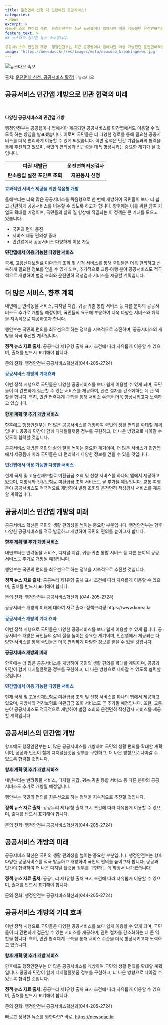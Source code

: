 ```yaml
---
title: 운전면허 신청 더 간편해진 공공서비스!
categories:
- News
excerpt: >
공공서비스의 민간앱 개방  행정안전부는 최근 공공웹이나 앱에서만 이용 가능했던 운전면허적성검사, 탄소중립 실…
feature_text: >
## 뉴스다오 실시간 뉴스 속보입니다.

공공서비스의 민간앱 개방  행정안전부는 최근 공공웹이나 앱에서만 이용 가능했던 운전면허적성검사, 탄소중립 실…
image: 'https://newsdao.kr/res/images/meta/newsdao_breakingnews.jpg'
---
```


![뉴스다오 속보](https://newsdao.kr/res/images/meta/newsdao_breakingnews.jpg)

<p>출처: <a href="https://newsdao.kr/4452" rel="dofollow">운전면허 신청, 공공서비스 확장!</a> | 뉴스다오</p>

<h2>공공서비스 민간앱 개방으로 민관 협력의 미래</h2>
<p data-ke-size="size16">&nbsp;</p>
<p><b>다양한 공공서비스의 민간앱 개방</b></p>
<p>행정안전부는 공공웹이나 앱에서만 제공되던 공공서비스를 민간앱에서도 이용할 수 있도록 하는 방침을 발표했습니다. 이로써 국민들은 더 다양한 경로를 통해 필요한 공공서비스를 더욱 편리하게 이용할 수 있게 되었습니다. 이번 정책은 민간 기업들과의 협력을 통해 추진되고 있으며, 국민의 편의성과 접근성을 대폭 향상시키는 중요한 계기가 될 것입니다.</p>

<table>
   <tbody>
      <tr>
         <td style="text-align: center; height: 17px;"><b>여권 재발급</b></td>
         <td style="text-align: center; height: 17px;"><b>운전면허적성검사</b></td>
      </tr>
      <tr>
         <td style="text-align: center; height: 17px;"><b>탄소중립 실천 포인트 조회</b></td>
         <td style="text-align: center; height: 17px;"><b>자원봉사 신청</b></td>
      </tr>
   </tbody>
</table>

<b><span style="color: #1a5490;">효과적인 서비스 제공을 위한 묶음형 개방</span></b>
<p>올해부터는 더욱 많은 공공서비스를 묶음형으로 한 번에 개방하여 국민들이 보다 더 쉽고 간편하게 공공서비스를 이용할 수 있도록 하고자 합니다. 향후에는 이를 위한 참여 기업도 확대될 예정이며, 국민들의 삶의 질 향상에 직결되는 이 정책은 큰 기대를 모으고 있습니다.</p>

<ul>
   <li>국민의 편익 증진</li>
   <li>서비스 제공 편의성 증대</li>
   <li>민간앱에서 공공서비스 다양하게 이용 가능</li>
</ul>

<b><span style="background-color: #21538527;">민간앱에서 이용 가능한 다양한 서비스</span></b>
<p>국세, 고용산재보험료 미환급금 조회 및 신청 서비스를 통해 국민들은 더욱 편리하고 신속하게 필요한 정보를 얻을 수 있게 되며, 추가적으로 교통·여행 분야 공공서비스도 적극적으로 개방하여 벌점 조회와 운전면허 적성검사 서비스를 제공할 계획입니다.</p>
<h2 data-ke-size="size26">더 많은 서비스, 향후 계획</h2>
<p>내년에는 반려동물 서비스, 디지털 지갑, 귀농·귀촌 통합 서비스 등 다른 분야의 공공서비스도 추가로 개방될 예정이며, 국민들의 요구에 부응하여 더욱 다양한 서비스와 혜택을 지속적으로 제공하고자 합니다.</p>
<p>행안부는 국민의 편의를 최우선으로 하는 정책을 지속적으로 추진하며, 공공서비스의 개방을 적극 추진할 계획입니다.</p>
<p><b>정책 뉴스 자료 출처:</b> 공공누리 제1유형 출처 표시 조건에 따라 자유롭게 이용할 수 있으며, 출처를 반드시 표기해야 합니다.</p>
<p>문의 전화: 행정안전부 공공서비스혁신과(044-205-2724)</p>
<p><b><span style="color: #1a5490;">공공서비스 개방의 기대효과</span></b></p>
<p>이번 정책 시행으로 국민들은 다양한 공공서비스를 보다 쉽게 이용할 수 있게 되며, 국민들이 더 간편하게 접근할 수 있는 서비스를 제공하며, 관련 절차를 간소화하는 데 큰 역할을 합니다. 특히, 민관 협력체계 구축을 통해 서비스 수준을 더욱 향상시키고자 노력하고 있습니다.</p>
<p><b><span style="background-color: #21538527;">향후 계획 및 추가 개방 서비스</span></b></p>
<p>향후에도 행정안전부는 더 많은 공공서비스를 개방하여 국민의 생활 편의를 확대할 계획입니다. 공공과 민간이 함께 디지털플랫폼 정부를 구현하고, 더 나은 방향으로 나아갈 수 있도록 협력할 것입니다.</p>
<p>공공서비스 개방은 국민의 삶의 질을 높이는 중요한 계기이며, 더 많은 서비스가 민간앱에서 제공됨에 따라 국민들은 더 편리하게 다양한 정보를 얻을 수 있을 것입니다.</p>
<p><b><span style="color: #1a5490;">민간앱에서 이용 가능한 다양한 서비스</span></b></p>
<p>현재 국세 및 고용산재보험료 미환급금 조회 및 신청 서비스를 하나의 앱에서 제공하고 있으며, 지방세와 건강보험료 미환급금 조회 서비스도 곧 추가될 예정입니다. 교통·여행 분야 공공서비스도 적극적으로 개방하여 벌점 조회와 운전면허 적성검사 서비스를 제공할 계획입니다.</p>
<h2 data-ke-size="size26">공공서비스 민간앱 개방의 미래</h2>
<p>공공서비스 혁신은 국민의 생활 편의성을 높이는 중요한 부분입니다. 행정안전부는 향후 다양한 공공서비스를 적극 발굴하고 개방하여 국민의 편의를 높이고자 합니다.</p>
<p><b><span style="background-color: #21538527;">향후 계획 및 추가 개방 서비스</span></b></p>
<p>내년부터는 반려동물 서비스, 디지털 지갑, 귀농·귀촌 통합 서비스 등 다른 분야의 공공서비스도 추가로 개방될 예정입니다.</p>
<p>행안부는 국민의 편의를 최우선으로 하는 정책을 지속적으로 추진할 것입니다.</p>
<p><b>정책 뉴스 자료 출처:</b> 공공누리 제1유형 출처 표시 조건에 따라 자유롭게 이용할 수 있으며, 출처를 반드시 표기해야 합니다.</p>
<p>문의 전화: 행정안전부 공공서비스혁신과 (044-205-2724)</p>
<p>공공서비스 개방의 미래에 대하여 자료 출처: 정책브리핑 https://www.korea.kr</p>
<p><b><span style="color: #1a5490;">공공서비스 개방의 기대 효과</span></b></p>
<p>이번 정책 시행으로 국민들은 다양한 공공서비스를 보다 쉽게 이용할 수 있게 됩니다. 공공서비스 개방은 국민들의 삶의 질을 높이는 중요한 계기이며, 민간앱에서 제공되는 다양한 서비스를 통해 국민들은 더욱 편리하게 다양한 정보를 얻을 수 있을 것입니다.</p>
<p><b><span style="background-color: #21538527;">공공서비스 개방의 미래</span></b></p>
<p>향후에는 더 많은 공공서비스를 개방하여 국민의 생활 편의를 확대할 계획이며, 공공과 민간이 함께 디지털플랫폼 정부를 구현하고, 더 나은 방향으로 나아갈 수 있도록 협력할 것입니다.</p>
<p><b><span style="color: #1a5490;">민간앱에서 이용 가능한 다양한 서비스</span></b></p>
<p>현재 국세 및 고용산재보험료 미환급금 조회 및 신청 서비스를 하나의 앱에서 제공하고 있으며, 지방세와 건강보험료 미환급금 조회 서비스도 곧 추가될 예정입니다. 또한, 교통 분야 공공서비스도 적극적으로 개방하여 벌점 조회와 운전면허 적성검사 서비스를 제공할 계획입니다.</p>
<h2 data-ke-size="size26">공공서비스의 민간앱 개방</h2>
<p>향후에도 행정안전부는 더 많은 공공서비스를 개방하여 국민의 생활 편의를 확대할 계획이며, 공공과 민간이 함께 디지털플랫폼 정부를 구현하고, 더 나은 방향으로 나아갈 수 있도록 협력할 것입니다.</p>
<p><b><span style="background-color: #21538527;">향후 계획 및 추가 개방 서비스</span></b></p>
<p>내년부터는 반려동물 서비스, 디지털 지갑, 귀농·귀촌 통합 서비스 등 다른 분야의 공공서비스도 추가로 개방될 예정입니다.</p>
<p>행안부는 국민의 편의를 최우선으로 하는 정책을 지속적으로 추진할 것입니다.</p>
<p><b>정책 뉴스 자료 출처:</b> 공공누리 제1유형 출처 표시 조건에 따라 자유롭게 이용할 수 있으며, 출처를 반드시 표기해야 합니다.</p>
<p>문의 전화: 행정안전부 공공서비스혁신과(044-205-2724)</p>
<h2 data-ke-size="size26">공공서비스 개방의 미래</h2>
<p>공공서비스 혁신은 국민의 생활 편의성을 높이는 중요한 부분입니다. 행정안전부는 향후 다양한 공공서비스를 적극 발굴하고 개방하여 국민의 편의를 높이고자 합니다. 공공과 민간이 협력하여 더 나은 디지털 플랫폼 정부를 구현하는 데 앞장서 나가겠습니다.</p>
<p><b>정책 뉴스 자료 출처:</b> 공공누리 제1유형 출처 표시 조건에 따라 자유롭게 이용할 수 있으며, 출처를 반드시 표기해야 합니다.</p>
<p>문의 전화: 행정안전부 공공서비스혁신과(044-205-2724)</p>
<h2 data-ke-size="size26">공공서비스 개방의 기대 효과</h2>
<p>이번 정책 시행으로 국민들은 다양한 공공서비스를 보다 쉽게 이용할 수 있게 되며, 국민들이 더 간편하게 접근할 수 있는 서비스를 제공하며, 관련 절차를 간소화하는 데 큰 역할을 합니다. 특히, 민관 협력체계 구축을 통해 서비스 수준을 더욱 향상시키고자 노력하고 있습니다.</p>
<p><b><span style="background-color: #21538527;">향후 계획 및 추가 개방 서비스</span></b></p>
<p>향후에도 행정안전부는 더 많은 공공서비스를 개방하여 국민의 생활 편의를 확대할 계획입니다. 공공과 민간이 함께 디지털플랫폼 정부를 구현하고, 더 나은 방향으로 나아갈 수 있도록 협력할 것입니다.</p>
<p><b>정책 뉴스 자료 출처:</b> 공공누리 제1유형 출처 표시 조건에 따라 자유롭게 이용할 수 있으며, 출처를 반드시 표기해야 합니다.</p>
<p>문의 전화: 행정안전부 공공서비스혁신과(044-205-2724)</p> 

빠르고 정확한 뉴스를 원한다면? 바로, <a href="https://newsdao.kr" rel="dofollow">https://newsdao.kr</a>


    
